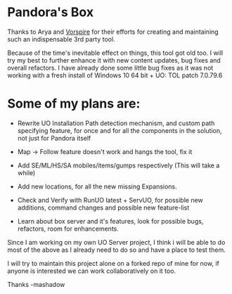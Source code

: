 # Pandora's Box

Thanks to Arya and [Vorspire](https://github.com/Vorspire) for their efforts for creating and maintaining such an indispensable 3rd party tool. 

Because of the time's inevitable effect on things, this tool got old too. I will try my best to further enhance it with new content updates, bug fixes and overall refactors. I have already done some little bug fixes as it was not working with a fresh install of Windows 10 64 bit + UO: TOL patch 7.0.79.6

# **Some of my plans are:**

- Rewrite UO Installation Path detection mechanism, and custom path specifying feature, for once and for all the components in the solution, not just for Pandora itself

- Map -> Follow feature doesn't work and hangs the tool, fix it
- Add SE/ML/HS/SA mobiles/items/gumps respectively (This will take a while)
- Add new locations, for all the new missing Expansions.
- Check and Verify with RunUO latest + ServUO, for possible new additions, command changes and possible new feature-list
- Learn about box server and it's features, look for possible bugs, refactors, room for enhancements.


Since I am working on my own UO Server project, I think i will be able to do most of the above as I already need to do so and have a place to test them.

I will try to maintain this project alone on a forked repo of mine for now, if anyone is interested we can work collaboratively on it too.

Thanks
-mashadow
